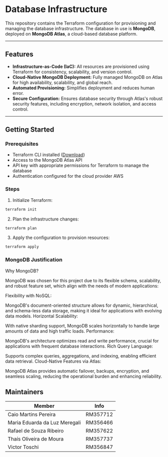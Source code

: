 # Database Infrastructure

This repository contains the Terraform configuration for provisioning and managing the database infrastructure. The database in use is **MongoDB**, deployed on **MongoDB Atlas**, a cloud-based database platform.

---

## Features

- **Infrastructure-as-Code (IaC):** All resources are provisioned using Terraform for consistency, scalability, and version control.
- **Cloud-Native MongoDB Deployment:** Fully managed MongoDB on Atlas for high availability, scalability, and global reach.
- **Automated Provisioning:** Simplifies deployment and reduces human error.
- **Secure Configuration:** Ensures database security through Atlas's robust security features, including encryption, network isolation, and access control.

---

## Getting Started

### Prerequisites

- Terraform CLI installed ([Download](https://www.terraform.io/downloads))
- Access to the MongoDB Atlas API
- API key with appropriate permissions for Terraform to manage the database
- Authentication configured for the cloud provider AWS

### Steps

1. Initialize Terraform:

```bash
terraform init
```

2. Plan the infrastructure changes:

```bash
terraform plan
```

3. Apply the configuration to provision resources:

```bash
terraform apply
```

### MongoDB Justification

Why MongoDB?

MongoDB was chosen for this project due to its flexible schema, scalability, and robust feature set, which align with the needs of modern applications:

Flexibility with NoSQL:

MongoDB's document-oriented structure allows for dynamic, hierarchical, and schema-less data storage, making it ideal for applications with evolving data models.
Horizontal Scalability:

With native sharding support, MongoDB scales horizontally to handle large amounts of data and high traffic loads.
Performance:

MongoDB's architecture optimizes read and write performance, crucial for applications with frequent database interactions.
Rich Query Language:

Supports complex queries, aggregations, and indexing, enabling efficient data retrieval.
Cloud-Native Features via Atlas:

MongoDB Atlas provides automatic failover, backups, encryption, and seamless scaling, reducing the operational burden and enhancing reliability.

## Maintainers

| Member                        | Info     |
| ----------------------------- | -------- |
| Caio Martins Pereira          | RM357712 |
| Maria Eduarda da Luz Meregali | RM356466 |
| Rafael de Souza Ribeiro       | RM357622 |
| Thaís Oliveira de Moura       | RM357737 |
| Victor Toschi                 | RM356847 |
